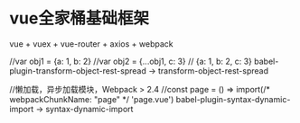 # vue全家桶基础框架
vue + vuex + vue-router + axios + webpack

//var obj1 = {a: 1, b: 2}
//var obj2 = {...obj1, c: 3} // {a: 1, b: 2, c: 3}
babel-plugin-transform-object-rest-spread -> transform-object-rest-spread

//懒加载，异步加载模块，Webpack > 2.4
//const page = () => import(/* webpackChunkName: "page" */ 'page.vue')
babel-plugin-syntax-dynamic-import -> syntax-dynamic-import
